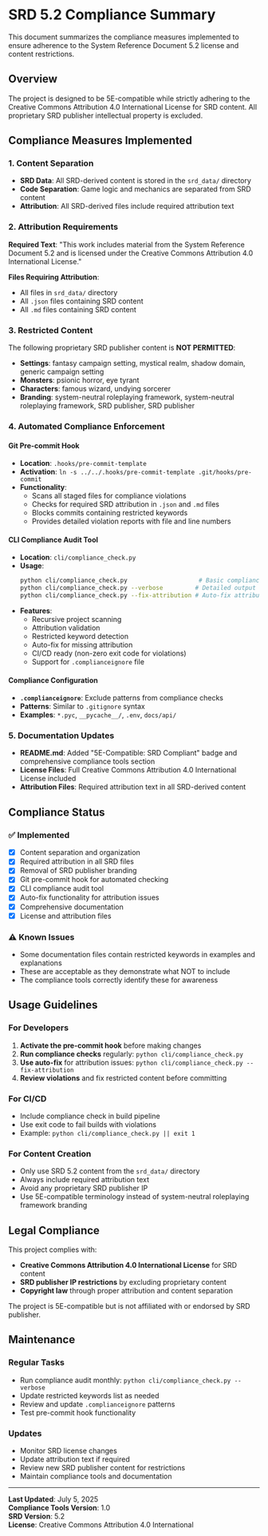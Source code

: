 # SRD 5.2 Compliance Summary

This document summarizes the compliance measures implemented to ensure adherence to the System Reference Document 5.2 license and content restrictions.

## Overview

The project is designed to be 5E-compatible while strictly adhering to the Creative Commons Attribution 4.0 International License for SRD content. All proprietary SRD publisher intellectual property is excluded.

## Compliance Measures Implemented

### 1. Content Separation
- **SRD Data**: All SRD-derived content is stored in the `srd_data/` directory
- **Code Separation**: Game logic and mechanics are separated from SRD content
- **Attribution**: All SRD-derived files include required attribution text

### 2. Attribution Requirements
**Required Text**: "This work includes material from the System Reference Document 5.2 and is licensed under the Creative Commons Attribution 4.0 International License."

**Files Requiring Attribution**:
- All files in `srd_data/` directory
- All `.json` files containing SRD content
- All `.md` files containing SRD content

### 3. Restricted Content
The following proprietary SRD publisher content is **NOT PERMITTED**:
- **Settings**: fantasy campaign setting, mystical realm, shadow domain, generic campaign setting
- **Monsters**: psionic horror, eye tyrant
- **Characters**: famous wizard, undying sorcerer
- **Branding**: system-neutral roleplaying framework, system-neutral roleplaying framework, SRD publisher, SRD publisher

### 4. Automated Compliance Enforcement

#### Git Pre-commit Hook
- **Location**: `.hooks/pre-commit-template`
- **Activation**: `ln -s ../../.hooks/pre-commit-template .git/hooks/pre-commit`
- **Functionality**:
  - Scans all staged files for compliance violations
  - Checks for required SRD attribution in `.json` and `.md` files
  - Blocks commits containing restricted keywords
  - Provides detailed violation reports with file and line numbers

#### CLI Compliance Audit Tool
- **Location**: `cli/compliance_check.py`
- **Usage**:
  ```bash
  python cli/compliance_check.py                    # Basic compliance check
  python cli/compliance_check.py --verbose         # Detailed output
  python cli/compliance_check.py --fix-attribution # Auto-fix attribution issues
  ```
- **Features**:
  - Recursive project scanning
  - Attribution validation
  - Restricted keyword detection
  - Auto-fix for missing attribution
  - CI/CD ready (non-zero exit code for violations)
  - Support for `.complianceignore` file

#### Compliance Configuration
- **`.complianceignore`**: Exclude patterns from compliance checks
- **Patterns**: Similar to `.gitignore` syntax
- **Examples**: `*.pyc`, `__pycache__/`, `.env`, `docs/api/`

### 5. Documentation Updates
- **README.md**: Added "5E-Compatible: SRD Compliant" badge and comprehensive compliance tools section
- **License Files**: Full Creative Commons Attribution 4.0 International License included
- **Attribution Files**: Required attribution text in all SRD-derived content

## Compliance Status

### ✅ Implemented
- [x] Content separation and organization
- [x] Required attribution in all SRD files
- [x] Removal of SRD publisher branding
- [x] Git pre-commit hook for automated checking
- [x] CLI compliance audit tool
- [x] Auto-fix functionality for attribution issues
- [x] Comprehensive documentation
- [x] License and attribution files

### ⚠️ Known Issues
- Some documentation files contain restricted keywords in examples and explanations
- These are acceptable as they demonstrate what NOT to include
- The compliance tools correctly identify these for awareness

## Usage Guidelines

### For Developers
1. **Activate the pre-commit hook** before making changes
2. **Run compliance checks** regularly: `python cli/compliance_check.py`
3. **Use auto-fix** for attribution issues: `python cli/compliance_check.py --fix-attribution`
4. **Review violations** and fix restricted content before committing

### For CI/CD
- Include compliance check in build pipeline
- Use exit code to fail builds with violations
- Example: `python cli/compliance_check.py || exit 1`

### For Content Creation
- Only use SRD 5.2 content from the `srd_data/` directory
- Always include required attribution text
- Avoid any proprietary SRD publisher IP
- Use 5E-compatible terminology instead of system-neutral roleplaying framework branding

## Legal Compliance

This project complies with:
- **Creative Commons Attribution 4.0 International License** for SRD content
- **SRD publisher IP restrictions** by excluding proprietary content
- **Copyright law** through proper attribution and content separation

The project is 5E-compatible but is not affiliated with or endorsed by SRD publisher.

## Maintenance

### Regular Tasks
- Run compliance audit monthly: `python cli/compliance_check.py --verbose`
- Update restricted keywords list as needed
- Review and update `.complianceignore` patterns
- Test pre-commit hook functionality

### Updates
- Monitor SRD license changes
- Update attribution text if required
- Review new SRD publisher content for restrictions
- Maintain compliance tools and documentation

---

**Last Updated**: July 5, 2025  
**Compliance Tools Version**: 1.0  
**SRD Version**: 5.2  
**License**: Creative Commons Attribution 4.0 International
